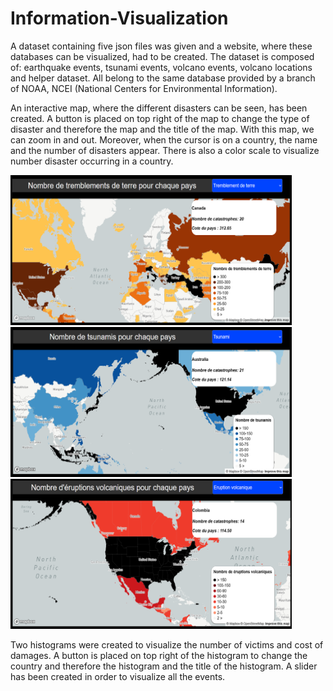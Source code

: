 # Information-Visualization




A dataset containing five json files was given and a website, where these databases can be visualized, had to be created. The dataset is composed of: earthquake events, tsunami events, volcano events, volcano locations and helper dataset. All belong to the same database provided by a branch of NOAA, NCEI (National Centers for Environmental Information).






An interactive map, where the different disasters can be seen, has been created. A button is placed on top right of the map to change the type of disaster and therefore the map and the title of the map. With this map, we can zoom in and out. Moreover, when the cursor is on a country, the name and the number of disasters appear. There is also a color scale to visualize number disaster occurring in a country.

<img src="https://github.com/gipi333/Information-Visualization/blob/main/tremblement.png" width="450" height="240"> <img src="https://github.com/gipi333/Information-Visualization/blob/main/tsu.png" width="450" height="240"> <img src="https://github.com/gipi333/Information-Visualization/blob/main/eruption.png" width="450" height="240">





Two histograms were created to visualize the number of victims and cost of damages. A button is placed on top right of the histogram to change the country and therefore the histogram and the title of the histogram. A slider has been created in order to visualize all the events.





